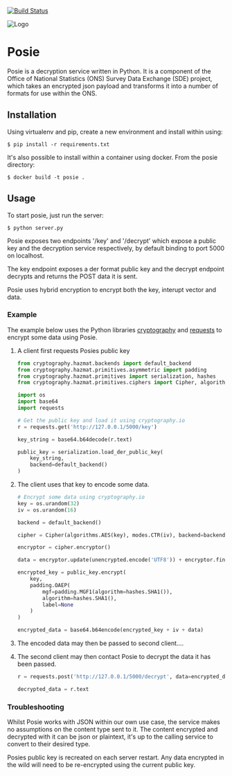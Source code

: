 [![Build Status](https://travis-ci.org/ONSdigital/Posie.svg?branch=master)](https://travis-ci.org/ONSdigital/Posie)

![Logo](http://www.80snostalgia.com/files/fluposie.jpg)

# Posie

Posie is a decryption service written in Python. It is a component of the Office of National Statistics (ONS) Survey Data Exchange (SDE) project, which takes an encrypted json payload and transforms it into a number of formats for use within the ONS.

## Installation

Using virtualenv and pip, create a new environment and install within using:

    $ pip install -r requirements.txt

It's also possible to install within a container using docker. From the posie directory:

    $ docker build -t posie .

## Usage

To start posie, just run the server:

    $ python server.py

Posie exposes two endpoints '/key' and '/decrypt' which expose a public key and the decryption service respectively, by default binding to port 5000 on localhost.

The key endpoint exposes a der format public key and the decrypt endpoint decrypts and returns the POST data it is sent. 

Posie uses hybrid encryption to encrypt both the key, interupt vector and data.

### Example

The example below uses the Python libraries [cryptography](http://cryptography.io) and [requests](https://github.com/kennethreitz/requests) to encrypt some data using Posie.

1. A client first requests Posies public key
    
    ```python
    from cryptography.hazmat.backends import default_backend
    from cryptography.hazmat.primitives.asymmetric import padding
    from cryptography.hazmat.primitives import serialization, hashes
    from cryptography.hazmat.primitives.ciphers import Cipher, algorithms, modes

    import os
    import base64
    import requests

    # Get the public key and load it using cryptography.io
    r = requests.get('http://127.0.0.1/5000/key')

    key_string = base64.b64decode(r.text)

    public_key = serialization.load_der_public_key(
        key_string,
        backend=default_backend()
    )
    ```

2. The client uses that key to encode some data. 
    
    ```python
    # Encrypt some data using cryptography.io
    key = os.urandom(32)
    iv = os.urandom(16)

    backend = default_backend()

    cipher = Cipher(algorithms.AES(key), modes.CTR(iv), backend=backend)

    encryptor = cipher.encryptor()

    data = encryptor.update(unencrypted.encode('UTF8')) + encryptor.finalize()

    encrypted_key = public_key.encrypt(
        key,
        padding.OAEP(
            mgf=padding.MGF1(algorithm=hashes.SHA1()),
            algorithm=hashes.SHA1(),
            label=None
        )
    )

    encrypted_data = base64.b64encode(encrypted_key + iv + data)
    ```

3. The encoded data may then be passed to second client....

4. The second client may then contact Posie to decrypt the data it has been passed.
    
    ```python
    r = requests.post('http://127.0.0.1/5000/decrypt', data=encrypted_data)

    decrypted_data = r.text
    ```

### Troubleshooting

Whilst Posie works with JSON within our own use case, the service makes no assumptions on the content type sent to it. The content encrypted and decrypted with it can be json or plaintext, it's up to the calling service to convert to their desired type.

Posies public key is recreated on each server restart. Any data encrypted in the wild will need to be re-encrypted using the current public key.